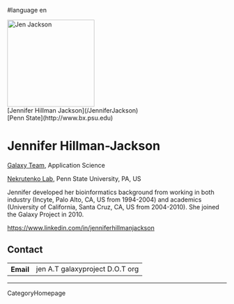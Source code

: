 
#language en
<div class='right'><a href='/JenniferJackson.md'><img src='/jenhjackson.png' alt='Jen Jackson' width="200",height="150" /></a><br />
[Jennifer Hillman Jackson](/JenniferJackson)<br />
[Penn State](http://www.bx.psu.edu)</div>

# Jennifer Hillman-Jackson

[Galaxy Team](/GalaxyTeam), Application Science
<br />

[Nekrutenko Lab](http://nekrut.bx.psu.edu/), Penn State University, PA, US
<br />

Jennifer developed her bioinformatics background from working in both industry (Incyte, Palo Alto, CA, US from 1994-2004) and academics (University of California, Santa Cruz, CA, US from 2004-2010). She joined the Galaxy Project in 2010.

https://www.linkedin.com/in/jenniferhillmanjackson

## Contact

<table>
  <tr>
    <th> Email </th>
    <td> jen A.T galaxyproject D.O.T org</td>
  </tr>
</table>

----
CategoryHomepage
